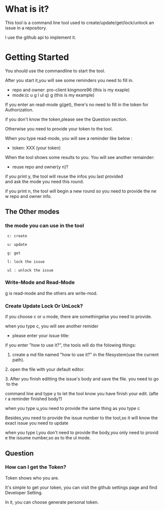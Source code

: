 # What is it?

 This tool is a command line tool used to create/update/get/lock/unlock an issue in a repository. 

 I use the github api to implement it. 

# Getting Started
 You should use the commandline to start the tool. 

 After you start it,you will see some reminders you need to fill in. 

-  repo and owner: pro-client kingmore96 (this is my exaple) 
-  mode:(c u g l ul q) g (this is my example) 

 If you enter an read-mode g(get), there's no need to fill in the token for Authorization.
 
 if you don't know the token,please see the Question section.
  
 Otherwise you need to provide your token to the tool. 

 When you type read-mode, you will see a reminder like below : 

-  token: XXX (your token) 

 When the tool shows some results to you. You will see another remainder: 

- reuse repo and owner(y n)? 

 if you print y, the tool will reuse the infos you last provided and ask the mode you need this round. 

 if you print n, the tool will begin a new round so you need to provide the new repo and owner info. 

## The Other modes

### the mode you can use in the tool

     c: create 

     u: update 

     g: get 

     l: lock the issue 
     
     ul : unlock the issue

### Write-Mode and Read-Mode 

g is read-mode and the others are write-mod. 

### Create Update Lock Or UnLock?

if you choose c or u mode, there are somethingelse you need to provide. 

when you type c, you will see another remider 

- please enter your issue title: 

if you enter "how to use it?", the tools will do the folowing things: 

1. create a md file named "how to use it?" in the filesystem(use the current path). 

2. open the file with your default editor. 

3. After you finish editting the issue's body and save the file. you need to go to the 

command line and type y to let the tool know you have finish your edit. (after a reminder finished body?) 

when you type u,you need to provide the same thing as you type c 

Besides,you need to provide the issue number to the tool,so it will know the exact issue you need to update 

when you type l,you don't need to provide the body,you only need to provide the issume number,so as to the ul mode.

## Question

### How can I get the Token?

Token shows who you are.

It's simple to get your token, you can visit the github settings page and find Developer Setting.

In it, you can choose generate personal token.
